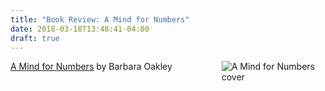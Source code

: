 ```yaml
---
title: "Book Review: A Mind for Numbers"
date: 2018-03-18T13:48:41-04:00
draft: true
---
```


<div style="float: right; width: 33%">
<img src="/img/a-mind-for-numbers.jpg" alt="A Mind for Numbers cover">
</div>

[A Mind for Numbers](https://barbaraoakley.com/books/a-mind-for-numbers/) by Barbara Oakley
